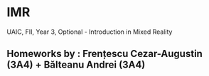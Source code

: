 # IMR
UAIC, FII, Year 3, Optional - Introduction in Mixed Reality
## Homeworks by : Frențescu Cezar-Augustin (3A4) + Bălteanu Andrei (3A4)
